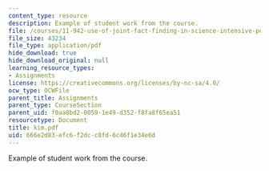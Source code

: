 ```yaml
---
content_type: resource
description: Example of student work from the course.
file: /courses/11-942-use-of-joint-fact-finding-in-science-intensive-policy-disputes-part-ii-spring-2004/666e2d83efc6f2dcc0fd6c46f1e34e6d_kim.pdf
file_size: 43234
file_type: application/pdf
hide_download: true
hide_download_original: null
learning_resource_types:
- Assignments
license: https://creativecommons.org/licenses/by-nc-sa/4.0/
ocw_type: OCWFile
parent_title: Assignments
parent_type: CourseSection
parent_uid: f0aa8bd2-0059-1e49-d352-f8fa8f65ea51
resourcetype: Document
title: kim.pdf
uid: 666e2d83-efc6-f2dc-c0fd-6c46f1e34e6d
---
```

Example of student work from the course.